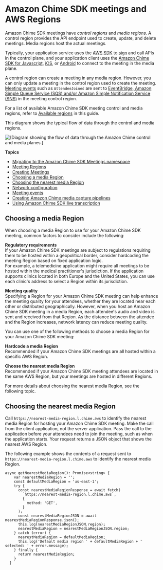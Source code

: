 # Amazon Chime SDK meetings and AWS Regions<a name="mtgs-sdk-mtgs"></a>

Amazon Chime SDK meetings have *control regions* and *media regions*\. A control region provides the API endpoint used to create, update, and delete meetings\. Media regions host the actual meetings\.

Typically, your application service uses the [AWS SDK](https://aws.amazon.com/tools/) to [sign](https://docs.aws.amazon.com/general/latest/gr/signature-version-4.html) and call APIs in the control plane, and your application client uses the [Amazon Chime SDK for Javascript](https://docs.aws.amazon.com/chime/latest/dg/use-javascript-sdk-top.html), [iOS](https://docs.aws.amazon.com/chime/latest/dg/sdk-for-ios.html), or [Android](https://docs.aws.amazon.com/chime/latest/dg/sdk-for-android.html) to connect to the meeting in the media plane\.

A control region can create a meeting in any media region\. However, you can only update a meeting in the control region used to create the meeting\. [Meeting events](https://docs.aws.amazon.com/chime/latest/ag/automating-chime-with-cloudwatch-events.html#sdk-events) such as `AttendeeJoined` are sent to [EventBridge, Amazon Simple Queue Service \(SQS\) and/or Amazon Simple Notification Service \(SNS\)](https://docs.aws.amazon.com/chime/latest/dg/mtgs-sdk-notifications.html) in the meeting control region\.

 For a list of available Amazon Chime SDK meeting control and media regions, refer to [Available regions](sdk-available-regions.md) in this guide\.

This diagram shows the typical flow of data through the control and media regions\.

![\[Diagram showing the flow of data through the Amazon Chime control and media planes.\]](http://docs.aws.amazon.com/chime/latest/dg/images/control-media-regions.png)

**Topics**
+ [Migrating to the Amazon Chime SDK Meetings namespace](meeting-namespace-migration.md)
+ [Meeting Regions](chime-sdk-meetings-regions.md)
+ [Creating Meetings](create-mtgs.md)
+ [Choosing a media Region](#choose-chime-sdk-media-region)
+ [Choosing the nearest media Region](#choose-chime-sdk-nearest-media-region)
+ [Network configuration](network-config.md)
+ [Meeting events](using-events.md)
+ [Creating Amazon Chime media capture pipelines](media-capture.md)
+ [Using Amazon Chime SDK live transcription](meeting-transcription.md)

## Choosing a media Region<a name="choose-chime-sdk-media-region"></a>

When choosing a media Region to use for your Amazon Chime SDK meeting, common factors to consider include the following:

**Regulatory requirements**  
If your Amazon Chime SDK meetings are subject to regulations requiring them to be hosted within a geopolitical border, consider hardcoding the meeting Region based on fixed application logic\.  
For example, a telemedicine application might require all meetings to be hosted within the medical practitioner's jurisdiction\. If the application supports clinics located in both Europe and the United States, you can use each clinic's address to select a Region within its jurisdiction\.

**Meeting quality**  
Specifying a Region for your Amazon Chime SDK meeting can help enhance the meeting quality for your attendees, whether they are located near each other or distributed geographically\. However, when you host an Amazon Chime SDK meeting in a media Region, each attendee's audio and video is sent and received from that Region\. As the distance between the attendee and the Region increases, network latency can reduce meeting quality\. 

You can use one of the following methods to choose a media Region for your Amazon Chime SDK meeting:

**Hardcode a media Region**  
Recommended if your Amazon Chime SDK meetings are all hosted within a specific AWS Region\.

**Choose the nearest media Region**  
Recommended if your Amazon Chime SDK meeting attendees are located in the same AWS Region, but your meetings are hosted in different Regions\.

For more details about choosing the nearest media Region, see the following topic\.

## Choosing the nearest media Region<a name="choose-chime-sdk-nearest-media-region"></a>

Call `https://nearest-media-region.l.chime.aws` to identify the nearest media Region for hosting your Amazon Chime SDK meeting\. Make the call from the client application, not the server application\. Pass the call to the application before your attendees need to join the meeting, such as when the application starts\. Your request returns a JSON object that shows the nearest AWS Region\.

The following example shows the contents of a request sent to `https://nearest-media-region.l.chime.aws` to identify the nearest media Region\.

```
async getNearestMediaRegion(): Promise<string> {
    var nearestMediaRegion = '';
    const defaultMediaRegion = 'us-east-1';
    try {
      const nearestMediaRegionResponse = await fetch(
        `https://nearest-media-region.l.chime.aws`,
        {
          method: 'GET',
        }
      );
      const nearestMediaRegionJSON = await nearestMediaRegionResponse.json();
      this.log(nearestMediaRegionJSON.region);
      nearestMediaRegion = nearestMediaRegionJSON.region;
    } catch (error) {
      nearestMediaRegion = defaultMediaRegion;
      this.log('Default media region ' + defaultMediaRegion + ' selected: ' + error.message);
    } finally {
      return nearestMediaRegion;
    }
  }
```